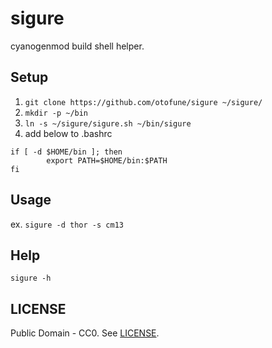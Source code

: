 sigure
==========
cyanogenmod build shell helper.

Setup
----------
1. `git clone https://github.com/otofune/sigure ~/sigure/`
2. `mkdir -p ~/bin`
3. `ln -s ~/sigure/sigure.sh ~/bin/sigure`
4. add below to .bashrc
```
if [ -d $HOME/bin ]; then
        export PATH=$HOME/bin:$PATH
fi
```

Usage
----------
ex. `sigure -d thor -s cm13`

Help
----------
`sigure -h`

LICENSE
----------
Public Domain - CC0. See [LICENSE](LICENSE).